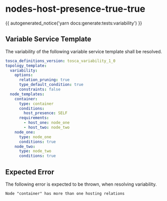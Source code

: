 # nodes-host-presence-true-true

{{ autogenerated_notice('yarn docs:generate:tests:variability') }}


## Variable Service Template

The variability of the following variable service template shall be resolved.

```yaml linenums="1"
tosca_definitions_version: tosca_variability_1_0
topology_template:
  variability:
    options:
      relation_pruning: true
      type_default_condition: true
      constraints: false
  node_templates:
    container:
      type: container
      conditions:
        host_presence: SELF
      requirements:
        - host_one: node_one
        - host_two: node_two
    node_one:
      type: node_one
      conditions: true
    node_two:
      type: node_two
      conditions: true
```





## Expected Error

The following error is expected to be thrown, when resolving variability.

```text linenums="1"
Node "container" has more than one hosting relations
```
